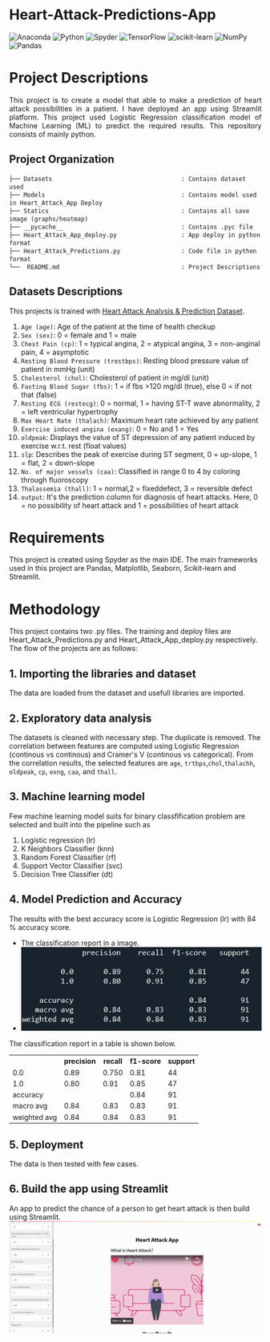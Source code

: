 <h1> Heart-Attack-Predictions-App </h1>

![Anaconda](https://img.shields.io/badge/Anaconda-%2344A833.svg?style=for-the-badge&logo=anaconda&logoColor=white)
![Python](https://img.shields.io/badge/python-3670A0?style=for-the-badge&logo=python&logoColor=ffdd54)
![Spyder](https://img.shields.io/badge/Spyder-838485?style=for-the-badge&logo=spyder%20ide&logoColor=maroon)
![TensorFlow](https://img.shields.io/badge/TensorFlow-%23FF6F00.svg?style=for-the-badge&logo=TensorFlow&logoColor=white)
![scikit-learn](https://img.shields.io/badge/scikit--learn-%23F7931E.svg?style=for-the-badge&logo=scikit-learn&logoColor=white)
![NumPy](https://img.shields.io/badge/numpy-%23013243.svg?style=for-the-badge&logo=numpy&logoColor=white)
![Pandas](https://img.shields.io/badge/pandas-%23150458.svg?style=for-the-badge&logo=pandas&logoColor=white)



# Project Descriptions
<p align="justify"> This project is to create a model that able to make a prediction of heart attack possibilities in a patient. I have deployed an app using Streamlit platform. This project used Logistic Regression classification model of Machine Learning (ML) to predict the required results. This repository consists of mainly python.</p>

## Project Organization
  ```
  ├── Datasets                                    : Contains dataset used 
  ├── Models                                      : Contains model used in Heart_Attack_App Deploy
  ├── Statics                                     : Contains all save image (graphs/heatmap)
  ├── __pycache__                                 : Contains .pyc file
  ├── Heart_Attack_App_deploy.py                  : App deploy in python format
  ├── Heart_Attack_Predictions.py                 : Code file in python format
  └──  README.md                                  : Project Descriptions 
  ```
## Datasets Descriptions
This projects is trained with  [Heart Attack Analysis & Prediction Dataset](https://www.kaggle.com/datasets/rashikrahmanpritom/heart-attack-analysis-prediction-dataset).

1. `Age (age)`: Age of the patient at the time of health checkup
2. `Sex (sex)`: 0 = female and 1 = male
3. `Chest Pain (cp)`: 1 = typical angina, 2 = atypical angina, 3 = non-anginal pain, 4 = asymptotic
4. `Resting Blood Pressure (trestbps)`: Resting blood pressure value of patient in mmHg (unit)
5. `Cholesterol (chol)`: Cholesterol of patient in mg/dl (unit)
6. `Fasting Blood Sugar (fbs)`: 1 = if fbs >120 mg/dl (true), else 0 = if not that (false)
7. `Resting ECG (restecg)`: 0 = normal, 1 = having ST-T wave abnormality, 2 = left ventricular hypertrophy
8. `Max Heart Rate (thalach)`: Maximum heart rate achieved by any patient
9. `Exercise induced angina (exang)`: 0 = No and 1 = Yes
10. `oldpeak`: Displays the value of ST depression of any patient induced by exercise w.r.t. rest (float values)
11. `slp`: Describes the peak of exercise during ST segment, 0 = up-slope, 1 = flat, 2 = down-slope
12. `No. of major vessels (caa)`: Classified in range 0 to 4 by coloring through fluoroscopy
13. `Thalassemia (thall)`: 1 = normal,2 = fixeddefect, 3 = reversible defect
14. `output`: It's the prediction column for diagnosis of heart attacks. Here, 0 = no possibility of heart attack and 1 = possibilities of heart attack

# Requirements
This project is created using Spyder as the main IDE. The main frameworks used in this project are Pandas, Matplotlib, Seaborn, Scikit-learn and Streamlit.

# Methodology
This project contains two .py files. The training and deploy files are Heart_Attack_Predictions.py and Heart_Attack_App_deploy.py respectively. The flow of the projects are as follows:

   ## 1. Importing the libraries and dataset

   The data are loaded from the dataset and usefull libraries are imported.

   ## 2. Exploratory data analysis

   The datasets is cleaned with necessary step. The duplicate is removed. The correlation between features are computed using Logistic Regression (continous vs continous) and Cramer's V (continous vs categorical). From the correlation results, the selected features are `age`, `trtbps`,`chol`,`thalachh`, `oldpeak`, `cp`, `exng`, `caa`, and `thall`.

   ## 3. Machine learning model 

   Few machine learning model suits for binary classfification problem are selected and built into the pipeline such as 

  1. Logistic regression (lr)
  2. K Neighbors Classifier (knn)
  3. Random Forest Classifier (rf)
  4. Support Vector Classifier (svc)
  5. Decision Tree Classifier (dt)

   ## 4. Model Prediction and Accuracy

   The results with the best accuracy score is Logistic Regression (lr) with 84 % accuracy score. 
   - The classification report in a image.
   - ![](Statics/84%_2.JPG)
   
   The classification report in a table is shown below. 
   <!DOCTYPE html>
<html>
 
<head>
</head>
 
<body>
    <table style="width:100%">
        <tr>
            <th></th>
            <th>precision</th>
            <th>recall</th>
            <th>f1-score</th>
            <th>support</th>
        </tr>
        <tr>
            <td>0.0</td>
            <td>0.89</td>          
            <td>0.750</td>
            <td>0.81</td>
            <td>44</td>
        </tr>
        <tr>
            <td>1.0</td>
            <td>0.80</td>          
            <td>0.91</td>
            <td>0.85</td>
            <td>47</td>
        </tr>
        <tr>
            <td>accuracy</td>
            <td></td>          
            <td></td>
            <td>0.84</td>
            <td>91</td>
        </tr>
        <tr>
            <td>macro avg</td>
            <td>0.84</td>          
            <td>0.83</td>
            <td>0.83</td>
            <td>91</td>
        </tr>
        <tr>
            <td>weighted avg</td>
            <td>0.84</td>          
            <td>0.84</td>
            <td>0.83</td>
            <td>91</td>
        </tr>
    </table>
</body>
 
</html>    



   ## 5. Deployment

  The data is then tested with few cases. 

   ## 6. Build the app using Streamlit

   An app to predict the chance of a person to get heart attack is then build using Streamlit. 
   ![](Statics/streamlit-Heart_Attack_App_deploy-2022-07-25-18-07-97.gif)
